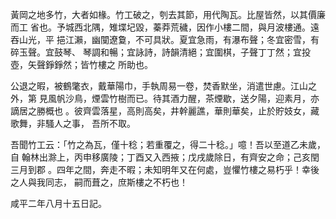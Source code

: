 黃岡之地多竹，大者如椽。竹工破之，刳去其節，用代陶瓦。比屋皆然，以其價廉而工
省也。予城西北隅，雉堞圮毀，蓁莽荒穢，因作小樓二間，與月波樓通。遠吞山光，平
挹江瀨，幽闃遼敻，不可具狀。夏宜急雨，有瀑布聲；冬宜密雪，有碎玉聲。宜鼓琴、
琴調和暢；宜詠詩，詩韻清絕；宜圍棋，子聲丁丁然；宜投壺，矢聲錚錚然；皆竹樓之
所助也。

公退之暇，被鶴氅衣，戴華陽巾，手執周易一卷，焚香默坐，消遣世慮。江山之外，第
見風帆沙鳥，煙雲竹樹而已。待其酒力醒，茶煙歇，送夕陽，迎素月，亦謫居之勝概也
。彼齊雲落星，高則高矣，井幹麗譙，華則華矣，止於貯妓女，藏歌舞，非騷人之事，
吾所不取。

吾聞竹工云：「竹之為瓦，僅十稔；若重覆之，得二十稔。」噫！吾以至道乙未歲，自
翰林出滁上，丙申移廣陵；丁酉又入西掖；戊戌歲除日，有齊安之命；己亥閏三月到郡
。四年之間，奔走不暇；未知明年又在何處，豈懼竹樓之易朽乎！幸後之人與我同志，
嗣而葺之，庶斯樓之不朽也！

咸平二年八月十五日記。

